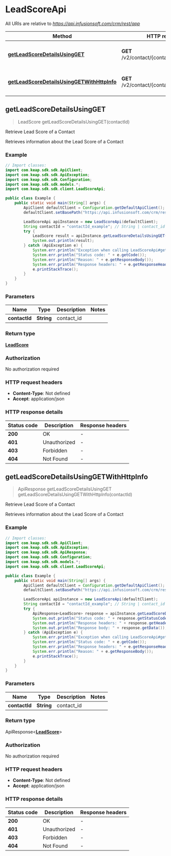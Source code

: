 # LeadScoreApi

All URIs are relative to *https://api.infusionsoft.com/crm/rest/app*

| Method | HTTP request | Description |
|------------- | ------------- | -------------|
| [**getLeadScoreDetailsUsingGET**](LeadScoreApi.md#getLeadScoreDetailsUsingGET) | **GET** /v2/contact/{contact_id}/leadScore | Retrieve Lead Score of a Contact |
| [**getLeadScoreDetailsUsingGETWithHttpInfo**](LeadScoreApi.md#getLeadScoreDetailsUsingGETWithHttpInfo) | **GET** /v2/contact/{contact_id}/leadScore | Retrieve Lead Score of a Contact |



## getLeadScoreDetailsUsingGET

> LeadScore getLeadScoreDetailsUsingGET(contactId)

Retrieve Lead Score of a Contact

Retrieves information about the Lead Score of a Contact

### Example

```java
// Import classes:
import com.keap.sdk.sdk.ApiClient;
import com.keap.sdk.sdk.ApiException;
import com.keap.sdk.sdk.Configuration;
import com.keap.sdk.sdk.models.*;
import com.keap.sdk.sdk.client.LeadScoreApi;

public class Example {
    public static void main(String[] args) {
        ApiClient defaultClient = Configuration.getDefaultApiClient();
        defaultClient.setBasePath("https://api.infusionsoft.com/crm/rest/app");

        LeadScoreApi apiInstance = new LeadScoreApi(defaultClient);
        String contactId = "contactId_example"; // String | contact_id
        try {
            LeadScore result = apiInstance.getLeadScoreDetailsUsingGET(contactId);
            System.out.println(result);
        } catch (ApiException e) {
            System.err.println("Exception when calling LeadScoreApi#getLeadScoreDetailsUsingGET");
            System.err.println("Status code: " + e.getCode());
            System.err.println("Reason: " + e.getResponseBody());
            System.err.println("Response headers: " + e.getResponseHeaders());
            e.printStackTrace();
        }
    }
}
```

### Parameters


| Name | Type | Description  | Notes |
|------------- | ------------- | ------------- | -------------|
| **contactId** | **String**| contact_id | |

### Return type

[**LeadScore**](LeadScore.md)


### Authorization

No authorization required

### HTTP request headers

- **Content-Type**: Not defined
- **Accept**: application/json

### HTTP response details
| Status code | Description | Response headers |
|-------------|-------------|------------------|
| **200** | OK |  -  |
| **401** | Unauthorized |  -  |
| **403** | Forbidden |  -  |
| **404** | Not Found |  -  |

## getLeadScoreDetailsUsingGETWithHttpInfo

> ApiResponse<LeadScore> getLeadScoreDetailsUsingGET getLeadScoreDetailsUsingGETWithHttpInfo(contactId)

Retrieve Lead Score of a Contact

Retrieves information about the Lead Score of a Contact

### Example

```java
// Import classes:
import com.keap.sdk.sdk.ApiClient;
import com.keap.sdk.sdk.ApiException;
import com.keap.sdk.sdk.ApiResponse;
import com.keap.sdk.sdk.Configuration;
import com.keap.sdk.sdk.models.*;
import com.keap.sdk.sdk.client.LeadScoreApi;

public class Example {
    public static void main(String[] args) {
        ApiClient defaultClient = Configuration.getDefaultApiClient();
        defaultClient.setBasePath("https://api.infusionsoft.com/crm/rest/app");

        LeadScoreApi apiInstance = new LeadScoreApi(defaultClient);
        String contactId = "contactId_example"; // String | contact_id
        try {
            ApiResponse<LeadScore> response = apiInstance.getLeadScoreDetailsUsingGETWithHttpInfo(contactId);
            System.out.println("Status code: " + response.getStatusCode());
            System.out.println("Response headers: " + response.getHeaders());
            System.out.println("Response body: " + response.getData());
        } catch (ApiException e) {
            System.err.println("Exception when calling LeadScoreApi#getLeadScoreDetailsUsingGET");
            System.err.println("Status code: " + e.getCode());
            System.err.println("Response headers: " + e.getResponseHeaders());
            System.err.println("Reason: " + e.getResponseBody());
            e.printStackTrace();
        }
    }
}
```

### Parameters


| Name | Type | Description  | Notes |
|------------- | ------------- | ------------- | -------------|
| **contactId** | **String**| contact_id | |

### Return type

ApiResponse<[**LeadScore**](LeadScore.md)>


### Authorization

No authorization required

### HTTP request headers

- **Content-Type**: Not defined
- **Accept**: application/json

### HTTP response details
| Status code | Description | Response headers |
|-------------|-------------|------------------|
| **200** | OK |  -  |
| **401** | Unauthorized |  -  |
| **403** | Forbidden |  -  |
| **404** | Not Found |  -  |

